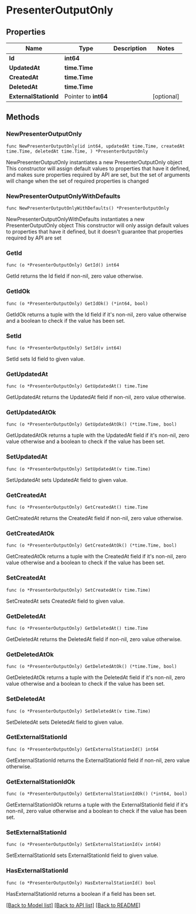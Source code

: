 # PresenterOutputOnly

## Properties

Name | Type | Description | Notes
------------ | ------------- | ------------- | -------------
**Id** | **int64** |  | 
**UpdatedAt** | **time.Time** |  | 
**CreatedAt** | **time.Time** |  | 
**DeletedAt** | **time.Time** |  | 
**ExternalStationId** | Pointer to **int64** |  | [optional] 

## Methods

### NewPresenterOutputOnly

`func NewPresenterOutputOnly(id int64, updatedAt time.Time, createdAt time.Time, deletedAt time.Time, ) *PresenterOutputOnly`

NewPresenterOutputOnly instantiates a new PresenterOutputOnly object
This constructor will assign default values to properties that have it defined,
and makes sure properties required by API are set, but the set of arguments
will change when the set of required properties is changed

### NewPresenterOutputOnlyWithDefaults

`func NewPresenterOutputOnlyWithDefaults() *PresenterOutputOnly`

NewPresenterOutputOnlyWithDefaults instantiates a new PresenterOutputOnly object
This constructor will only assign default values to properties that have it defined,
but it doesn't guarantee that properties required by API are set

### GetId

`func (o *PresenterOutputOnly) GetId() int64`

GetId returns the Id field if non-nil, zero value otherwise.

### GetIdOk

`func (o *PresenterOutputOnly) GetIdOk() (*int64, bool)`

GetIdOk returns a tuple with the Id field if it's non-nil, zero value otherwise
and a boolean to check if the value has been set.

### SetId

`func (o *PresenterOutputOnly) SetId(v int64)`

SetId sets Id field to given value.


### GetUpdatedAt

`func (o *PresenterOutputOnly) GetUpdatedAt() time.Time`

GetUpdatedAt returns the UpdatedAt field if non-nil, zero value otherwise.

### GetUpdatedAtOk

`func (o *PresenterOutputOnly) GetUpdatedAtOk() (*time.Time, bool)`

GetUpdatedAtOk returns a tuple with the UpdatedAt field if it's non-nil, zero value otherwise
and a boolean to check if the value has been set.

### SetUpdatedAt

`func (o *PresenterOutputOnly) SetUpdatedAt(v time.Time)`

SetUpdatedAt sets UpdatedAt field to given value.


### GetCreatedAt

`func (o *PresenterOutputOnly) GetCreatedAt() time.Time`

GetCreatedAt returns the CreatedAt field if non-nil, zero value otherwise.

### GetCreatedAtOk

`func (o *PresenterOutputOnly) GetCreatedAtOk() (*time.Time, bool)`

GetCreatedAtOk returns a tuple with the CreatedAt field if it's non-nil, zero value otherwise
and a boolean to check if the value has been set.

### SetCreatedAt

`func (o *PresenterOutputOnly) SetCreatedAt(v time.Time)`

SetCreatedAt sets CreatedAt field to given value.


### GetDeletedAt

`func (o *PresenterOutputOnly) GetDeletedAt() time.Time`

GetDeletedAt returns the DeletedAt field if non-nil, zero value otherwise.

### GetDeletedAtOk

`func (o *PresenterOutputOnly) GetDeletedAtOk() (*time.Time, bool)`

GetDeletedAtOk returns a tuple with the DeletedAt field if it's non-nil, zero value otherwise
and a boolean to check if the value has been set.

### SetDeletedAt

`func (o *PresenterOutputOnly) SetDeletedAt(v time.Time)`

SetDeletedAt sets DeletedAt field to given value.


### GetExternalStationId

`func (o *PresenterOutputOnly) GetExternalStationId() int64`

GetExternalStationId returns the ExternalStationId field if non-nil, zero value otherwise.

### GetExternalStationIdOk

`func (o *PresenterOutputOnly) GetExternalStationIdOk() (*int64, bool)`

GetExternalStationIdOk returns a tuple with the ExternalStationId field if it's non-nil, zero value otherwise
and a boolean to check if the value has been set.

### SetExternalStationId

`func (o *PresenterOutputOnly) SetExternalStationId(v int64)`

SetExternalStationId sets ExternalStationId field to given value.

### HasExternalStationId

`func (o *PresenterOutputOnly) HasExternalStationId() bool`

HasExternalStationId returns a boolean if a field has been set.


[[Back to Model list]](../README.md#documentation-for-models) [[Back to API list]](../README.md#documentation-for-api-endpoints) [[Back to README]](../README.md)


